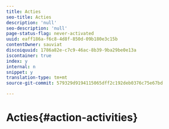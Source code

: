 ```yaml
---
title: Acties
seo-title: Acties
description: 'null'
seo-description: 'null'
page-status-flag: never-activated
uuid: eaff186a-f6c8-4d8f-850d-09b180e3c15b
contentOwner: sauviat
discoiquuid: 1786a82e-c7c9-46ac-8b39-9ba29be0e13a
iscontainer: true
index: y
internal: n
snippet: y
translation-type: tm+mt
source-git-commit: 579329d9194115065dff2c192deb0376c75e67bd

---
```



# Acties{#action-activities}

